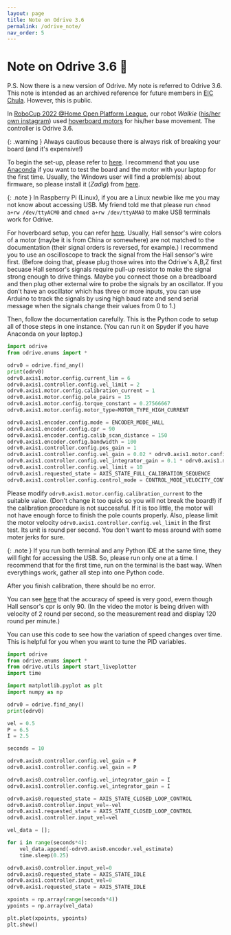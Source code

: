 ```yaml
---
layout: page
title: Note on Odrive 3.6
permalink: /odrive_note/
nav_order: 5
---
```


# Note on Odrive 3.6 :ferris_wheel:

P.S. Now there is a new version of Odrive. My note is referred to Odrive 3.6. This note is intended as an archived reference for future members in [EIC Chula](https://web.facebook.com/eicchulalongkorn). However, this is public.

In [RoboCup 2022 @Home Open Platform League](https://athome.robocup.org/2022-qualified-teams/), our robot *Walkie* ([his/her own instagram](https://www.instagram.com/walkie_eic/)) used [hoverboard motors](https://www.amazon.com/HULKWHEELS-Electric-Brushless-Toothless-Skateboard/dp/B08BFPTWCZ) for his/her base movement. The controller is Odrive 3.6.

{: .warning } 
Always cautious because there is always risk of breaking your board (and it's expensive!)

To begin the set-up, please refer to [here](https://docs.odriverobotics.com/v/0.5.5/getting-started.html). I recommend that you use [Anaconda](https://www.anaconda.com/) if you want to test the board and the motor with your laptop for the first time. Usually, the Windows user will find a problem(s) about firmware, so please install it (*Zadig*) from [here](https://docs.odriverobotics.com/v/0.5.5/odrivetool.html#troubleshooting). 

{: .note } 
In Raspberry Pi (Linux), if you are a Linux newbie like me you may not know about accessing USB. My friend told me that please run `chmod a+rw /dev/ttyACM0` and `chmod a+rw /dev/ttyAMA0` to make USB terminals work for Odrive.

For hoverboard setup, you can refer [here](https://docs.odriverobotics.com/v/0.5.5/hoverboard.html). Usually, Hall sensor's wire colors of a motor (maybe it is from China or somewhere) are not matched to the documentation (their signal orders is reversed, for example.) I recommend you to use an oscilloscope to track the signal from the Hall sensor's wire first. (Before doing that, please plug those wires into the Odrive's A,B,Z first becuase Hall sensor's signals require pull-up resistor to make the signal strong enough to drive things. Maybe you connect those on a breadboard and then plug other external wire to probe the signals by an oscillator. If you don't have an oscillator which has three or more inputs, you can use Arduino to track the signals by using high baud rate and send serial message when the signals change their values from 0 to 1.)

Then, follow the documentation carefully. This is the Python code to setup all of those steps in one instance. (You can run it on Spyder if you have Anaconda on your laptop.)

```python
import odrive
from odrive.enums import *

odrv0 = odrive.find_any()
print(odrv0)
odrv0.axis1.motor.config.current_lim = 6
odrv0.axis1.controller.config.vel_limit = 2
odrv0.axis1.motor.config.calibration_current = 1
odrv0.axis1.motor.config.pole_pairs = 15
odrv0.axis1.motor.config.torque_constant = 0.27566667
odrv0.axis1.motor.config.motor_type=MOTOR_TYPE_HIGH_CURRENT

odrv0.axis1.encoder.config.mode = ENCODER_MODE_HALL
odrv0.axis1.encoder.config.cpr = 90
odrv0.axis1.encoder.config.calib_scan_distance = 150
odrv0.axis1.encoder.config.bandwidth = 100
odrv0.axis1.controller.config.pos_gain = 1
odrv0.axis1.controller.config.vel_gain = 0.02 * odrv0.axis1.motor.config.torque_constant * odrv0.axis1.encoder.config.cpr
odrv0.axis1.controller.config.vel_integrator_gain = 0.1 * odrv0.axis1.motor.config.torque_constant * odrv0.axis1.encoder.config.cpr
odrv0.axis1.controller.config.vel_limit = 10
odrv0.axis1.requested_state = AXIS_STATE_FULL_CALIBRATION_SEQUENCE
odrv0.axis1.controller.config.control_mode = CONTROL_MODE_VELOCITY_CONTROL
```

Please modify `odrv0.axis1.motor.config.calibration_current` to the suitable value. (Don't change it too quick so you will not break the board!) if the calibration procedure is not successful. If it is too little, the motor will not have enough force to finish the pole counts properly. Also, please limit the motor velocity `odrv0.axis1.controller.config.vel_limit` in the first test. Its unit is round per second. You don't want to mess around with some moter jerks for sure.

{: .note } 
If you run both terminal and any Python IDE at the same time, they will fight for accessing the USB. So, please run only one at a time. I recommend that for the first time, run on the terminal is the bast way. When everythings work, gather all step into one Python code.

After you finish calibration, there should be no error. 

You can see [here](https://drive.google.com/file/d/1Dos8hIA3wKShhRdPNJD6h-djf7STYQrp/view?usp=sharing) that the accuracy of speed is very good, evern though Hall sensor's cpr is only 90. (In the video the motor is being driven with velocity of 2 round per second, so the measurement read and display 120 round per minute.)

You can use this code to see how the variation of speed changes over time. This is helpful for you when you want to tune the PID variables.

```python
import odrive
from odrive.enums import *
from odrive.utils import start_liveplotter
import time

import matplotlib.pyplot as plt
import numpy as np

odrv0 = odrive.find_any()
print(odrv0)

vel = 0.5
P = 6.5
I = 2.5

seconds = 10

odrv0.axis0.controller.config.vel_gain = P
odrv0.axis1.controller.config.vel_gain = P

odrv0.axis0.controller.config.vel_integrator_gain = I
odrv0.axis1.controller.config.vel_integrator_gain = I

odrv0.axis0.requested_state = AXIS_STATE_CLOSED_LOOP_CONTROL
odrv0.axis0.controller.input_vel=-vel
odrv0.axis1.requested_state = AXIS_STATE_CLOSED_LOOP_CONTROL
odrv0.axis1.controller.input_vel=vel

vel_data = [];

for i in range(seconds*4):
    vel_data.append(-odrv0.axis0.encoder.vel_estimate)
    time.sleep(0.25)

odrv0.axis0.controller.input_vel=0
odrv0.axis0.requested_state = AXIS_STATE_IDLE
odrv0.axis1.controller.input_vel=0
odrv0.axis1.requested_state = AXIS_STATE_IDLE

xpoints = np.array(range(seconds*4))
ypoints = np.array(vel_data)

plt.plot(xpoints, ypoints)
plt.show()
```
